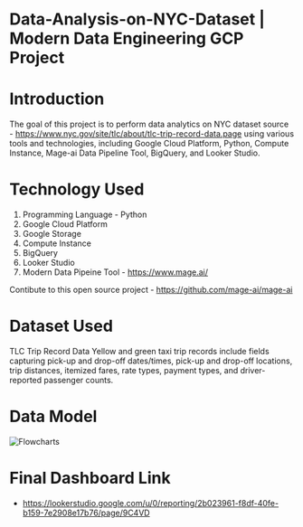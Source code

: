 # **Data-Analysis-on-NYC-Dataset | Modern Data Engineering GCP Project**

# Introduction 
  The goal of this project is to perform data analytics on NYC dataset
  source - https://www.nyc.gov/site/tlc/about/tlc-trip-record-data.page 
  using various tools and technologies, including Google Cloud Platform, Python, Compute Instance, Mage-ai  Data Pipeline Tool, BigQuery, and Looker Studio.

# Technology Used
1. Programming Language - Python
2. Google Cloud Platform
3. Google Storage
4. Compute Instance
5. BigQuery
6. Looker Studio
7. Modern Data Pipeine Tool - https://www.mage.ai/

Contibute to this open source project - https://github.com/mage-ai/mage-ai

# Dataset Used
TLC Trip Record Data Yellow and green taxi trip records include fields capturing pick-up and drop-off dates/times, pick-up and drop-off locations, trip distances, itemized fares, rate types, payment types, and driver-reported passenger counts.

# Data Model

![Flowcharts](https://github.com/ujjwalgupta8719/Data-Analysis-on-NYC-Dataset/assets/60376164/fda74e87-fd3e-4ad8-94ba-0f793d95ce90)

# Final Dashboard Link
- https://lookerstudio.google.com/u/0/reporting/2b023961-f8df-40fe-b159-7e2908e17b76/page/9C4VD
